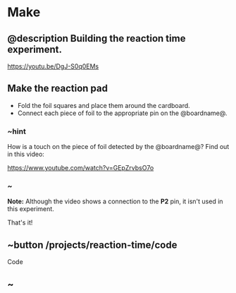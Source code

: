 # Make

## @description Building the reaction time experiment.

https://youtu.be/DgJ-S0q0EMs

## Make the reaction pad

* Fold the foil squares and place them around the cardboard.
* Connect each piece of foil to the appropriate pin on the @boardname@.

### ~hint

How is a touch on the piece of foil detected by the @boardname@? Find out in this video:

https://www.youtube.com/watch?v=GEpZrvbsO7o

### ~

**Note:** Although the video shows a connection to the **P2** pin, it isn't used in this experiment.

That's it!

## ~button /projects/reaction-time/code

Code

## ~
